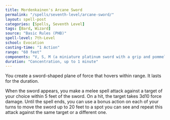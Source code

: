 ```yaml
---
title: Mordenkainen's Arcane Sword
permalink: "/spells/seventh-level/arcane-sword/"
layout: spell-post
categories: [Spells, Seventh Level]
tags: [Bard, Wizard]
source: "Basic Rules (PHB)"
spell-level: 7th-Level
school: Evocation
casting-time: "1 Action"
range: "60 feet"
components: "V, S, M (a miniature platinum sword with a grip and pommel of copper and zinc, worth 250 gp)"
duration: "Concentration, up to 1 minute"
---
```


You create a sword-shaped plane of force that hovers within range. It lasts for the duration.

When the sword appears, you make a melee spell attack against a target of your choice within 5 feet of the sword. On a hit, the target takes 3d10 force damage. Until the spell ends, you can use a bonus action on each of your turns to move the sword up to 20 feet to a spot you can see and repeat this attack against the same target or a different one.